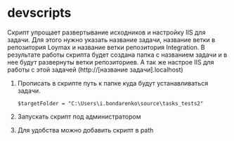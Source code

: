 # devscripts
Скрипт упрощает развертывание исходников и настройку IIS для задачи. Для этого нужно указать название задачи, 
название ветки в репозитория Loymax и название ветки репозитория Integration. В результате работы скрипта будет создана 
папка с названием задачи и в нее будут развернуты ветки репозиториев. А так же настрое IIS для работы с этой 
задачей (http://[название задачи].localhost) 

1. Прописать в скрипте путь к папке куда будут устанавливаться задачи.

    `$targetFolder = "C:\Users\i.bondarenko\source\tasks_tests2"`

2. Запускать скрипт под администратором
3. Для удобства можно добавить скрипт в path
